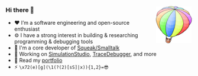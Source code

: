 ### Hi there 👋 [<img align="right" src="https://raw.githubusercontent.com/LinqLover/LinqLover/eb36cbe6a9901f28952a650c62c09ac7312cecda/squeak-balloon.svg" height="100">](https://squeak.org)

- ❤ I’m a software engineering and open-source enthusiast
- ⚙ I have a strong interest in building & researching programming & debugging tools
- 🎈 I'm a core developer of [Squeak/Smalltalk](https://squeak.org)
- 🚧 Working on [SimulationStudio](https://github.com/LinqLover/SimulationStudio), [TraceDebugger](https://github.com/hpi-swa-lab/squeak-tracedebugger), and more
- 📃 Read my [portfolio](./PORTFOLIO.md)
- ⚡ `\x72(e)[g](\1(?(2)[sS]|x)){1,2}=😎`

<!--
**LinqLover/LinqLover** is a ✨ _special_ ✨ repository because its `README.md` (this file) appears on your GitHub profile.

Here are some ideas to get you started:

- 🔭 I’m currently working on ...
- 🌱 I’m currently learning ...
- 👯 I’m looking to collaborate on ...
- 🤔 I’m looking for help with ...
- 💬 Ask me about ...
- 📫 How to reach me: ...
- 😄 Pronouns: ...
- ⚡ Fun fact: ...
-->
